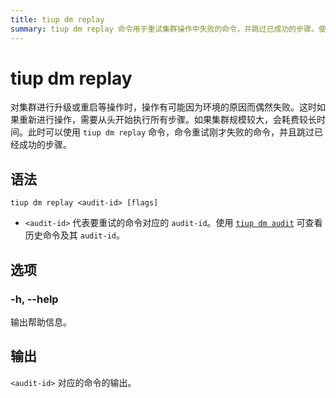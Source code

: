 ```yaml
---
title: tiup dm replay
summary: tiup dm replay 命令用于重试集群操作中失败的命令，并跳过已成功的步骤。使用命令时需指定要重试的命令对应的 audit-id，可通过 tiup dm audit 查看历史命令及其 audit-id。命令输出为对应命令的输出。
---
```


# tiup dm replay

对集群进行升级或重启等操作时，操作有可能因为环境的原因而偶然失败。这时如果重新进行操作，需要从头开始执行所有步骤。如果集群规模较大，会耗费较长时间。此时可以使用 `tiup dm replay` 命令，命令重试刚才失败的命令，并且跳过已经成功的步骤。

## 语法

```shell
tiup dm replay <audit-id> [flags]
```

- `<audit-id>` 代表要重试的命令对应的 `audit-id`。使用 [`tiup dm audit`](/tiup/tiup-component-dm-audit.md) 可查看历史命令及其 `audit-id`。

## 选项

### -h, --help

输出帮助信息。

## 输出

`<audit-id>` 对应的命令的输出。

